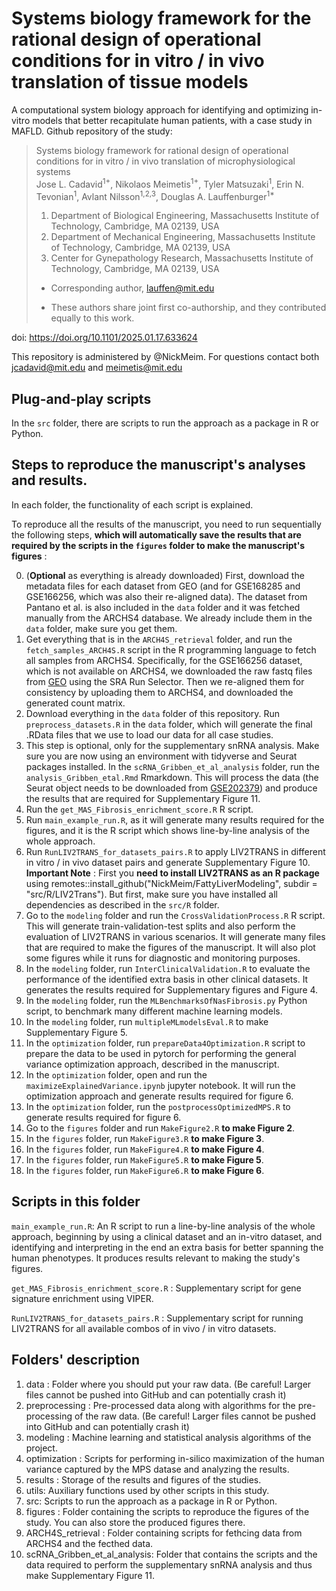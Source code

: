 # Systems biology framework for the rational design of operational conditions for in vitro / in vivo translation of tissue models
A computational system biology approach for identifying and optimizing in-vitro models that better recapitulate human patients, with a case study in MAFLD.
Github repository of the study:
> Systems biology framework for rational design of operational conditions for in vitro / in vivo translation of microphysiological systems <br>
> Jose L. Cadavid<sup>1+</sup>, Nikolaos Meimetis<sup>1+</sup>, Tyler Matsuzaki<sup>1</sup>, Erin N. Tevonian<sup>1</sup>, Avlant Nilsson<sup>1,2,3</sup>, Douglas A. Lauffenburger<sup>1*</sup>
> 1) Department of Biological Engineering, Massachusetts Institute of Technology, Cambridge, MA 02139, USA
> 2) Department of Mechanical Engineering, Massachusetts Institute of Technology, Cambridge, MA 02139, USA
> 3) Center for Gynepathology Research, Massachusetts Institute of Technology, Cambridge, MA 02139, USA
> * Corresponding author, lauffen@mit.edu
> + These authors share joint first co-authorship, and they contributed equally to this work.

doi: https://doi.org/10.1101/2025.01.17.633624

This repository is administered by @NickMeim. For questions contact both jcadavid@mit.edu and meimetis@mit.edu

## Plug-and-play scripts
In the `src` folder, there are scripts to run the approach as a package in R or Python. 

## Steps to reproduce the manuscript's analyses and results.
In each folder, the functionality of each script is explained.

To reproduce all the results of the manuscript, you need to run sequentially the following steps, **which will automatically save the results that are required by the scripts in the `figures` folder to make the manuscript's figures** :

0. (**Optional** as everything is already downloaded) First, download the metadata files for each dataset from GEO (and for GSE168285 and GSE166256, which was also their re-aligned data). The dataset from Pantano et al. is also included in the `data` folder and it was fetched manually from the ARCHS4 database. We already include them in the `data` folder, make sure you get them.
1. Get everything that is in the `ARCH4S_retrieval` folder, and run the `fetch_samples_ARCH4S.R` script in the R programming language to fetch all samples from ARCHS4. Specifically, for the GSE166256 dataset, which is not available on ARCHS4, we downloaded the raw fastq files from [GEO](https://www.ncbi.nlm.nih.gov/geo/query/acc.cgi?acc=GSE166256) using the SRA Run Selector. Then we re-aligned them for consistency by uploading them to ARCHS4, and downloaded the generated count matrix.
2. Download everything in the `data` folder of this repository. Run `preprocess_datasets.R` in the `data` folder, which will generate the final .RData files that we use to load our data for all case studies.
3. This step is optional, only for the supplementary snRNA analysis. Make sure you are now using an environment with tidyverse and Seurat packages installed. In the `scRNA_Gribben_et_al_analysis` folder, run the `analysis_Gribben_etal.Rmd` Rmarkdown. This will process the data (the Seurat object needs to be downloaded from [GSE202379](https://www.ncbi.nlm.nih.gov/geo/query/acc.cgi?acc=GSE202379)) and produce the results that are required for Supplementary Figure 11.  
4. Run the `get_MAS_Fibrosis_enrichment_score.R` R script.
5. Run `main_example_run.R`, as it will generate many results required for the figures, and it is the R script which shows line-by-line analysis of the whole approach.
6. Run `RunLIV2TRANS_for_datasets_pairs.R` to apply LIV2TRANS in different in vitro / in vivo dataset pairs and generate Supplementary Figure 10. **Important Note** : First you **need to install LIV2TRANS as an R package** using remotes::install_github("NickMeim/FattyLiverModeling", subdir = "src/R/LIV2Trans"). But first, make sure you have installed all dependencies as described in the `src/R` folder.
7. Go to the `modeling` folder and run the `CrossValidationProcess.R` R script. This will generate train-validation-test splits and also perform the evaluation of LIV2TRANS in various scenarios. It will generate many files that are required to make the figures of the manuscript. It will also plot some figures while it runs for diagnostic and monitoring purposes.
8. In the `modeling` folder, run `InterClinicalValidation.R` to evaluate the performance of the identified extra basis in other clinical datasets. It generates the results required for Supplementary figures and Figure 4.
9. In the `modeling` folder, run the `MLBenchmarksOfNasFibrosis.py` Python script, to benchmark many different machine learning models.
10. In the `modeling` folder, run `multipleMLmodelsEval.R` to make Supplementary Figure 5.
11. In the `optimization` folder, run `prepareData4Optimization.R` script to prepare the data to be used in pytorch for performing the general variance optimization approach, described in the manuscript.
12. In the `optimization` folder, open and run the `maximizeExplainedVariance.ipynb` jupyter notebook. It will run the optimization approach and generate results required for figure 6.
13. In the `optimization` folder, run the `postprocessOptimizedMPS.R` to generate results required for figure 6.
14. Go to the `figures` folder and run `MakeFigure2.R` **to make Figure 2**.
15. In the `figures` folder, run `MakeFigure3.R` **to make Figure 3**.
16. In the `figures` folder, run `MakeFigure4.R` **to make Figure 4**.
17. In the `figures` folder, run `MakeFigure5.R` **to make Figure 5**.
18. In the `figures` folder, run `MakeFigure6.R` **to make Figure 6**.

## Scripts in this folder 
`main_example_run.R`: An R script to run a line-by-line analysis of the whole approach, beginning by using a clinical dataset and an in-vitro dataset, and identifying and interpreting in the end an extra basis for better spanning the human phenotypes.
It produces results relevant to making the study's figures.

`get_MAS_Fibrosis_enrichment_score.R` : Supplementary script for gene signature enrichment using VIPER.

`RunLIV2TRANS_for_datasets_pairs.R` : Supplementary script for running LIV2TRANS for all available combos of in vivo / in vitro datasets.

## Folders' description
1. data : Folder where you should put your raw data. (Be careful! Larger files cannot be pushed into GitHub and can potentially crash it)
2. preprocessing : Pre-processed data along with algorithms for the pre-processing of the raw data. (Be careful! Larger files cannot be pushed into GitHub and can potentially crash it)
3. modeling : Machine learning and statistical analysis algorithms of the project.
4. optimization : Scripts for performing in-silico maximization of the human variance captured by the MPS datase and analyzing the results.
5. results : Storage of the results and figures of the studies.
6. utils: Auxiliary functions used by other scripts in this study.
7. src: Scripts to run the approach as a package in R or Python.
8. figures : Folder containing the scripts to reproduce the figures of the study. You can also store the produced figures there.
9. ARCH4S_retrieval : Folder containing scripts for fethcing data from ARCHS4 and the fecthed data.
10. scRNA_Gribben_et_al_analysis: Folder that contains the scripts and the data required to perform the supplementary snRNA analysis and thus make Supplementary Figure 11.
